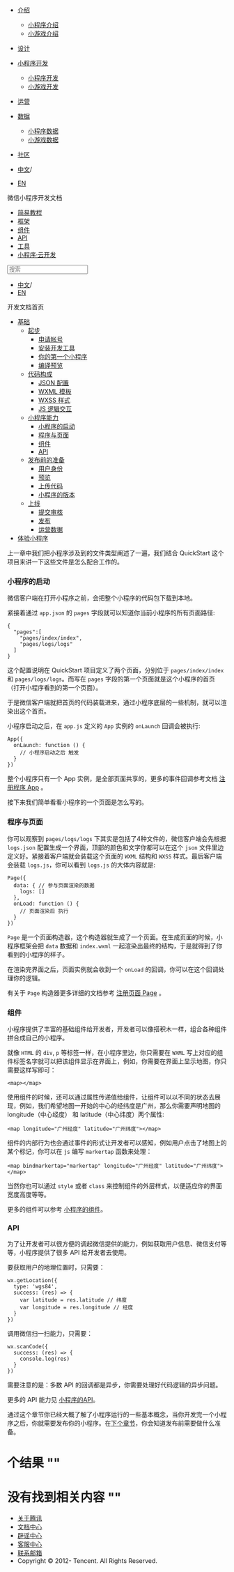 <div class="book with-summary">

<div class="head">

<div class="head_box">

# [](javascript:; "_('微信公众平台 小程序')")

<div class="header_ctrls">

*   [介绍](javascript:;)
    *   [小程序介绍](https://developers.weixin.qq.com/miniprogram/introduction/index.html?t=18110517)
    *   [小游戏介绍](https://developers.weixin.qq.com/minigame/introduction/index.html?t=18110517)
*   [设计](https://developers.weixin.qq.com/miniprogram/design/index.html?t=18110517)
*   [小程序开发](javascript:;)
    *   [小程序开发](https://developers.weixin.qq.com/miniprogram/dev/index.html?t=18110517)
    *   [小游戏开发](https://developers.weixin.qq.com/minigame/dev/index.html?t=18110517)
*   [运营](https://developers.weixin.qq.com/miniprogram/product/index.html?t=18110517)
*   [数据](javascript:;)
    *   [小程序数据](https://developers.weixin.qq.com/miniprogram/analysis/index.html?t=18110517)
    *   [小游戏数据](https://developers.weixin.qq.com/minigame/analysis/index.html?t=18110517)
*   [社区](https://developers.weixin.qq.com/)

*   [中文](https://developers.weixin.qq.com/miniprogram/dev/quickstart/basic/framework.html?t=18110517)<span class="split-line">/</span>
*   [EN](https://developers.weixin.qq.com/miniprogram/en/dev/quickstart/basic/framework.html?t=18110517)

</div>

</div>

</div>

<div class="sub_nav_box">

<div class="sub_nav_inner">

<div class="book-summary-opr" id="js-book-summary-opr"><a class="book-summary-btn"></a></div>

<div class="top_sub_nav">

<div class="top_title_wap"><span class="icon_title icon_dev"></span>

微信小程序开发文档

</div>

*   [简易教程](../../)
*   [框架](../../framework/MINA.html)
*   [组件](../../component/)
*   [API](../../api/)
*   [工具](../../devtools/devtools.html)
*   [小程序·云开发](../../wxcloud/basis/getting-started.html)

</div>

<div id="book-search-input" role="search">

<form><label for="search-input" class="search-icon" id="js-search-icon"></label><input type="text" id="search-input" name="search-input" placeholder="搜索"> </form>

</div>

*   [中文](https://developers.weixin.qq.com/miniprogram/dev/quickstart/basic/framework.html?t=18110517)<span class="split-line">/</span>
*   [EN](https://developers.weixin.qq.com/miniprogram/en/dev/quickstart/basic/framework.html?t=18110517)

</div>

</div>

<div class="book-summary">

<div class="book-summary-home" id="js-summary-home"><a><span class="icon_home_s icon_dev"></span><span class="s_title_2">开发文档首页</span></a></div>

<nav role="navigation">

*   [基础](../../)
    *   [起步](../../)
        *   [申请帐号](../../#申请帐号)
        *   [安装开发工具](../../#安装开发工具)
        *   [你的第一个小程序](../../#你的第一个小程序)
        *   [编译预览](../../#编译预览)
    *   [代码构成](./file.html)
        *   [JSON 配置](./file.html#json-配置)
        *   [WXML 模板](./file.html#wxml-模板)
        *   [WXSS 样式](./file.html#wxss-样式)
        *   [JS 逻辑交互](./file.html#js-交互逻辑)
    *   [小程序能力](./framework.html)
        *   [小程序的启动](./framework.html#小程序的启动)
        *   [程序与页面](./framework.html#程序与页面)
        *   [组件](./framework.html#组件)
        *   [API](./framework.html#api)
    *   [发布前的准备](./role.html)
        *   [用户身份](./role.html#用户身份)
        *   [预览](./role.html#预览)
        *   [上传代码](./role.html#上传代码)
        *   [小程序的版本](./role.html#小程序的版本)
    *   [上线](./release.html)
        *   [提交审核](./release.html#提交审核)
        *   [发布](./release.html#发布)
        *   [运营数据](./release.html#运营数据)
*   [体验小程序](../../demo.html)

</nav>

</div>

<div class="book-body">

<div class="body-inner">

<div class="page-wrapper" tabindex="-1" role="main">

<div class="page-inner">

<div id="book-search-results">

<div class="search-noresults">

<section class="normal markdown-section">

上一章中我们把小程序涉及到的文件类型阐述了一遍，我们结合 QuickStart 这个项目来讲一下这些文件是怎么配合工作的。

### 小程序的启动

微信客户端在打开小程序之前，会把整个小程序的代码包下载到本地。

紧接着通过 `app.json` 的 `pages` 字段就可以知道你当前小程序的所有页面路径:

    {
      "pages":[
        "pages/index/index",
        "pages/logs/logs"
      ]
    }

这个配置说明在 QuickStart 项目定义了两个页面，分别位于 `pages/index/index` 和 `pages/logs/logs`。而写在 `pages` 字段的第一个页面就是这个小程序的首页（打开小程序看到的第一个页面）。

于是微信客户端就把首页的代码装载进来，通过小程序底层的一些机制，就可以渲染出这个首页。

小程序启动之后，在 `app.js` 定义的 `App` 实例的 `onLaunch` 回调会被执行:

    App({
      onLaunch: function () {
        // 小程序启动之后 触发
      }
    })

整个小程序只有一个 App 实例，是全部页面共享的，更多的事件回调参考文档 [注册程序 App](../../framework/app-service/app.html) 。

接下来我们简单看看小程序的一个页面是怎么写的。

### 程序与页面

你可以观察到 `pages/logs/logs` 下其实是包括了4种文件的，微信客户端会先根据 `logs.json` 配置生成一个界面，顶部的颜色和文字你都可以在这个 `json` 文件里边定义好。紧接着客户端就会装载这个页面的 `WXML` 结构和 `WXSS` 样式。最后客户端会装载 `logs.js`，你可以看到 `logs.js` 的大体内容就是:

    Page({
      data: { // 参与页面渲染的数据
        logs: []
      },
      onLoad: function () {
        // 页面渲染后 执行
      }
    })

`Page` 是一个页面构造器，这个构造器就生成了一个页面。在生成页面的时候，小程序框架会把 `data` 数据和 `index.wxml` 一起渲染出最终的结构，于是就得到了你看到的小程序的样子。

在渲染完界面之后，页面实例就会收到一个 `onLoad` 的回调，你可以在这个回调处理你的逻辑。

有关于 `Page` 构造器更多详细的文档参考 [注册页面 Page](../../framework/app-service/page.html) 。

### 组件

小程序提供了丰富的基础组件给开发者，开发者可以像搭积木一样，组合各种组件拼合成自己的小程序。

就像 `HTML` 的 `div`, `p` 等标签一样，在小程序里边，你只需要在 `WXML` 写上对应的组件标签名字就可以把该组件显示在界面上，例如，你需要在界面上显示地图，你只需要这样写即可：

    <map></map>

使用组件的时候，还可以通过属性传递值给组件，让组件可以以不同的状态去展现，例如，我们希望地图一开始的中心的经纬度是广州，那么你需要声明地图的 longitude（中心经度） 和 latitude（中心纬度）两个属性:

    <map longitude="广州经度" latitude="广州纬度"></map>

组件的内部行为也会通过事件的形式让开发者可以感知，例如用户点击了地图上的某个标记，你可以在 `js` 编写 `markertap` 函数来处理：

    <map bindmarkertap="markertap" longitude="广州经度" latitude="广州纬度"></map>

当然你也可以通过 `style` 或者 `class` 来控制组件的外层样式，以便适应你的界面宽度高度等等。

更多的组件可以参考 [小程序的组件](../../component/)。

### API

为了让开发者可以很方便的调起微信提供的能力，例如获取用户信息、微信支付等等，小程序提供了很多 API 给开发者去使用。

要获取用户的地理位置时，只需要：

    wx.getLocation({
      type: 'wgs84',
      success: (res) => {
        var latitude = res.latitude // 纬度
        var longitude = res.longitude // 经度
      }
    })

调用微信扫一扫能力，只需要：

    wx.scanCode({
      success: (res) => {
        console.log(res)
      }
    })

需要注意的是：多数 API 的回调都是异步，你需要处理好代码逻辑的异步问题。

更多的 API 能力见 [小程序的API](../../framework/app-service/api.html)。

通过这个章节你已经大概了解了小程序运行的一些基本概念，当你开发完一个小程序之后，你就需要发布你的小程序。在[下个章节](role.html)，你会知道发布前需要做什么准备。

</section>

</div>

<div class="search-results">

<div class="has-results">

# <span class="search-results-count"></span>个结果 "<span class="search-query"></span>"

</div>

<div class="no-results">

# 没有找到相关内容 "<span class="search-query"></span>"

</div>

</div>

</div>

</div>

</div>

<div class="foot" id="footer">

*   [关于腾讯](https://www.tencent.com/)
*   [文档中心](https://developers.weixin.qq.com/miniprogram/introduction/index.html)
*   [辟谣中心](https://mp.weixin.qq.com/cgi-bin/opshowpage?action=dispelinfo)
*   [客服中心](https://kf.qq.com/product/wx_xcx.html)
*   [联系邮箱](mailto:weixinmp@qq.com)
*   Copyright © 2012-<span id="s_copyright_year"></span> Tencent. All Rights Reserved.

</div>

</div>

[](./file.html)[](./role.html)</div>

</div>